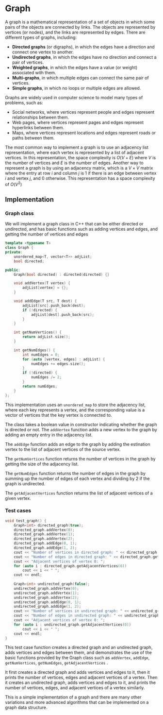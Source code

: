 # Graph

A graph is a mathematical representation of a set of objects in which some pairs of the objects are connected by links. The objects are represented by vertices (or nodes), and the links are represented by edges. There are different types of graphs, including:

- **Directed graphs** (or digraphs), in which the edges have a direction and connect one vertex to another.
- **Undirected graphs**, in which the edges have no direction and connect a pair of vertices.
- **Weighted graphs**, in which the edges have a value (or weight) associated with them.
- **Multi-graphs**, in which multiple edges can connect the same pair of vertices.
- **Simple graphs**, in which no loops or multiple edges are allowed.


Graphs are widely used in computer science to model many types of problems, such as:

- Social networks, where vertices represent people and edges represent relationships between them.
- Web pages, where vertices represent pages and edges represent hyperlinks between them.
- Maps, where vertices represent locations and edges represent roads or paths between them.


The most common way to implement a graph is to use an adjacency list representation, where each vertex is represented by a list of adjacent vertices. In this representation, the space complexity is $O(V + E)$ where $V$ is the number of vertices and $E$ is the number of edges.
Another way to represent a graph is by using an adjacency matrix, which is a $V \times V$ matrix where the entry at row $i$ and column $j$ is 1 if there is an edge between vertex $i$ and vertex $j$, and 0 otherwise. This representation has a space complexity of $O(V^2)$

## Implementation

### Graph class

We will implement a graph class in C++ that can be either directed or undirected, and has basic functions such as adding vertices and edges, and getting the number of vertices and edges

```cpp
template <typename T>
class Graph {
private:
    unordered_map<T, vector<T>> adjList;
    bool directed;

public:
    Graph(bool directed) : directed(directed) {}

    void addVertex(T vertex) {
        adjList[vertex] = {};
    }

    void addEdge(T src, T dest) {
        adjList[src].push_back(dest);
        if (!directed) {
            adjList[dest].push_back(src);
        }
    }

    int getNumVertices() {
        return adjList.size();
    }

    int getNumEdges() {
        int numEdges = 0;
        for (auto [vertex, edges] : adjList) {
            numEdges += edges.size();
        }
        if (!directed) {
            numEdges /= 2;
        }
        return numEdges;
    }
};
```

This implementation uses an `unordered_map` to store the adjacency list, where each key represents a vertex, and the corresponding value is a vector of vertices that the key vertex is connected to.

The class takes a boolean value in constructor indicating whether the graph is directed or not. The `addVertex` function adds a new vertex to the graph by adding an empty entry in the adjacency list.

The `addEdge` function adds an edge to the graph by adding the estination vertex to the list of adjacent vertices of the source vertex. 

The `getNumVertices` function returns the number of vertices in the graph by getting the size of the adjacency list. 

The `getNumEdges` function returns the number of edges in the graph by summing up the number of edges of each vertex and dividing by 2 if the graph is undirected.

The `getAdjacentVertices` function returns the list of adjacent vertices of a given vertex.

### Test cases

```cpp
void test_graph() {
    Graph<int> directed_graph(true);
    directed_graph.addVertex(0);
    directed_graph.addVertex(1);
    directed_graph.addVertex(2);
    directed_graph.addEdge(0, 1);
    directed_graph.addEdge(1, 2);
    cout << "Number of vertices in directed graph: " << directed_graph.getNumVertices() << endl;
    cout << "Number of edges in directed graph: " << directed_graph.getNumEdges() << endl;
    cout << "Adjacent vertices of vertex 0: ";
    for (auto i : directed_graph.getAdjacentVertices(0))
        cout << i << " ";
    cout << endl;
    
    Graph<int> undirected_graph(false);
    undirected_graph.addVertex(0);
    undirected_graph.addVertex(1);
    undirected_graph.addVertex(2);
    undirected_graph.addEdge(0, 1);
    undirected_graph.addEdge(1, 2);
    cout << "Number of vertices in undirected graph: " << undirected_graph.getNumVertices() << endl;
    cout << "Number of edges in undirected graph: " << undirected_graph.getNumEdges() << endl;
    cout << "Adjacent vertices of vertex 0: ";
    for (auto i : undirected_graph.getAdjacentVertices(0))
        cout << i << " ";
    cout << endl;
}
```

This test case function creates a directed graph and an undirected graph, adds vertices and edges between them, and demonstrates the use of the basic functions provided by the Graph class such as `addVertex`, `addEdge`, `getNumVertices`, `getNumEdges`, `getAdjacentVertices` .

It first creates a directed graph and adds vertices and edges to it, then it prints the number of vertices, edges and adjacent vertices of a vertex. Then it creates an undirected graph, adds vertices and edges to it, and prints the number of vertices, edges, and adjacent vertices of a vertex similarly.

This is a simple implementation of a graph and there are many other variations and more advanced algorithms that can be implemented on a graph data structure.